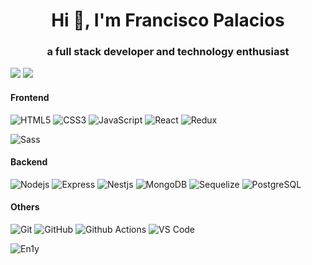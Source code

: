 <h1 align="center">Hi 👋, I'm Francisco Palacios</h1>
<h3 align="center">a full stack developer and technology enthusiast</h3>

<!-- - 👨‍💻 All of my projects are available at [pending](pending) -->


<!-- - 📫 How to reach me **palacios.francisco@outlook.com** -->



<!-- <p align="left"> -->
<!-- <a href="http://www.linkedin.com/in/francisco-palacios1989" target="blank"><img align="center" src="https://raw.githubusercontent.com/rahuldkjain/github-profile-readme-generator/master/src/images/icons/Social/linked-in-alt.svg" alt="" height="30" width="40" /></a> -->

<!-- </p> -->
[![](https://img.shields.io/badge/LinkedIn-Francisco-Palacios)](https://www.linkedin.com/in/francisco-palacios1989/)
[![](https://img.shields.io/badge/Outlook-palacios.francisco@outlook.com-red)](mailto:palacios.francisco@outlook.com)



#### Frontend
![HTML5](https://img.shields.io/badge/-HTML5-%23E44D27?style=flat-square&logo=html5&logoColor=ffffff)
![CSS3](https://img.shields.io/badge/-CSS3-%231572B6?style=flat-square&logo=css3)
![JavaScript](https://img.shields.io/badge/-JavaScript-%23F7DF1C?style=flat-square&logo=javascript&logoColor=000000&labelColor=%23F7DF1C&color=%23FFCE5A)
![React](https://img.shields.io/badge/-React-%23282C34?style=flat-square&logo=react)
![Redux](https://img.shields.io/badge/-Redux-white?style=flat-square&logo=Redux&logoColor=9c23d2)
<!-- ![React Native](https://img.shields.io/badge/-ReactNative-%23282C34?style=flat-square&logo=react) -->
<!-- ![TypeScript](https://img.shields.io/badge/-TypeScript-%23F7DF1C?style=flat-square&logo=TypeScript) -->
![Sass](https://img.shields.io/badge/-Sass-%23CC6699?style=flat-square&logo=sass&logoColor=ffffff)

#### Backend
![Nodejs](https://img.shields.io/badge/-Nodejs-black?style=flat-square&logo=Node.js)
![Express](https://img.shields.io/badge/-Express-%23E44D27?style=flat-square&logo=Express)
![Nestjs](https://img.shields.io/badge/-Nestjs-black?style=flat-square&logo=Nestjs&logoColor=f2003c)
![MongoDB](https://img.shields.io/badge/-MongoDB-grey?style=flat-square&logo=mongodb)
![Sequelize](https://img.shields.io/badge/-Sequelize-black?style=flat-square&logo=Sequelize)
![PostgreSQL](https://img.shields.io/badge/-PostgreSQL-336791?style=flat-square&logo=postgresql)

#### Others
![Git](https://img.shields.io/badge/-Git-%23F05032?style=flat-square&logo=git&logoColor=%23ffffff)
![GitHub](https://img.shields.io/badge/-GitHub-181717?style=flat-square&logo=github)
![Github Actions](http://img.shields.io/badge/-Github%20Actions-2088FF?style=flat-square&logo=github-actions&logoColor=ffffff)
![VS Code](http://img.shields.io/badge/-VS%20Code-007ACC?style=flat-square&logo=visual-studio-code&logoColor=ffffff)


![En1y](https://user-images.githubusercontent.com/53352272/134360357-d3b70bc8-de6c-4992-928a-ebe1049c79b6.gif)





